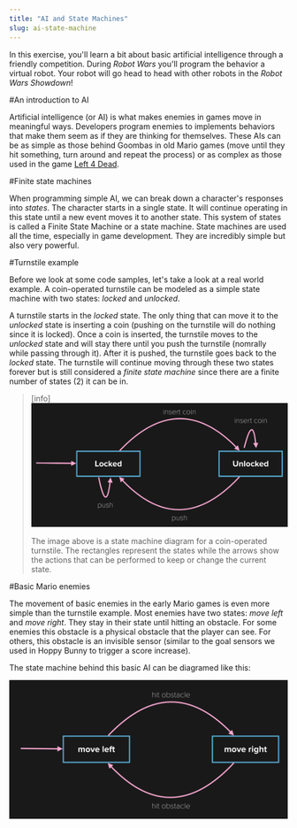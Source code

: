```yaml
---
title: "AI and State Machines"
slug: ai-state-machine
---
```


In this exercise, you'll learn a bit about basic artificial intelligence through a friendly competition. During *Robot Wars* you'll program the behavior a virtual robot. Your robot will go head to head with other robots in the *Robot Wars Showdown*!

#An introduction to AI

Artificial intelligence (or AI) is what makes enemies in games move in meaningful ways. Developers program enemies to implements behaviors that make them seem as if they are thinking for themselves. These AIs can be as simple as those behind Goombas in old Mario games (move until they hit something, turn around and repeat the process) or as complex as those used in the game [Left 4 Dead](http://www.valvesoftware.com/publications/2009/ai_systems_of_l4d_mike_booth.pdf).

#Finite state machines

When programming simple AI, we can break down a character's responses into *states*. The character starts in a single state. It will continue operating in this state until a new event moves it to another state. This system of states is called a Finite State Machine or a state machine. State machines are used all the time, especially in game development. They are incredibly simple but also very powerful.

#Turnstile example

Before we look at some code samples, let's take a look at a real world example. A coin-operated turnstile can be modeled as a simple state machine with two states: *locked* and *unlocked*.

A turnstile starts in the *locked* state. The only thing that can move it to the *unlocked* state is inserting a coin (pushing on the turnstile will do nothing since it is locked). Once a coin is inserted, the turnstile moves to the *unlocked* state and will stay there until you push the turnstile (nomrally while passing through it). After it is pushed, the turnstile goes back to the *locked* state. The turnstile will continue moving through these two states forever but is still considered a *finite state machine* since there are a finite number of states (2) it can be in.

> [info]
> ![](./turnstile.png)
>
> The image above is a state machine diagram for a coin-operated turnstile. The rectangles represent the states while the arrows show the actions that can be performed to keep or change the current state.

#Basic Mario enemies

The movement of basic enemies in the early Mario games is even more simple than the turnstile example. Most enemies have two states: *move left* and *move right*. They stay in their state until hitting an obstacle. For some enemies this obstacle is a physical obstacle that the player can see. For others, this obstacle is an invisible sensor (similar to the goal sensors we used in Hoppy Bunny to trigger a score increase).

The state machine behind this basic AI can be diagramed like this:

![](./mario_basic.png)
